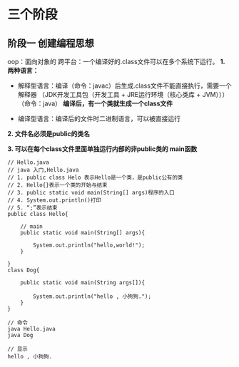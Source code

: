 # 三个阶段
## 阶段一 创建编程思想
oop：面向对象的
跨平台：一个编译好的.class文件可以在多个系统下运行。
**1. 两种语言：**
- 解释型语言：编译（命令：javac）后生成.class文件不能直接执行，需要一个解释器
（JDK开发工具包（开发工具 + JRE运行环境（核心类库 + JVM）））（命令：java）
**编译后，有一个类就生成一个class文件**

- 编译型语言：编译后的文件时二进制语言，可以被直接运行

**2. 文件名必须是public的类名**

**3. 可以在每个class文件里面单独运行内部的非public类的 main函数**
```
// Hello.java
// java 入门,Hello.java
// 1. public class Helo 表示Hello是一个类，是public公有的类
// 2. Hello{}表示一个类的开始与结束
// 3. public static void main(String[] args)程序的入口
// 4. System.out.println()打印
// 5. “;”表示结束
public class Hello{

	// main
	public static void main(String[] args){

		System.out.println("hello,world!");
	}

}
class Dog{

	public static void main(String args[]){

		System.out.println("hello , 小狗狗.");
	}
}
```
```
// 命令
java Hello.java
java Dog
```
```
// 显示
hello , 小狗狗.
```

<!--stackedit_data:
eyJoaXN0b3J5IjpbLTMxODI5MDUwOCwxMzMwNDExNDE4LC0yNz
kxMDc4MzIsLTM5NDIxMTQwNCwtMTYxMTAyMjIxMiwtMjA4ODc0
NjYxMl19
-->